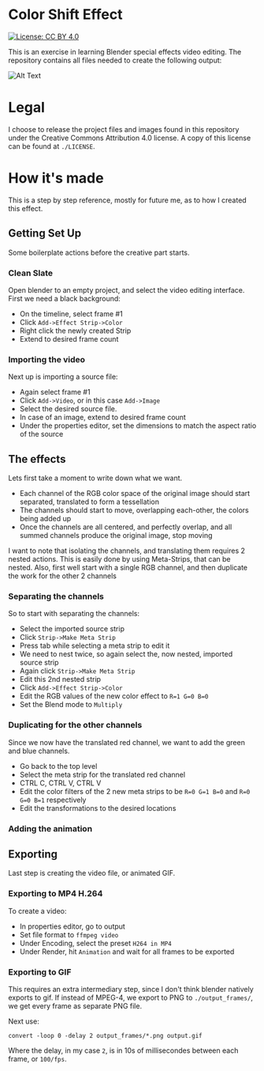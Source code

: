 # Color Shift Effect

[![License: CC BY 4.0](https://licensebuttons.net/l/by/4.0/80x15.png)](https://creativecommons.org/licenses/by/4.0/)

This is an exercise in learning Blender special effects video editing.
The repository contains all files needed to create the following output:

![Alt Text](output/test_output.gif)

# Legal

I choose to release the project files and images found in this repository under the Creative Commons Attribution 4.0 license.
A copy of this license can be found at `./LICENSE`.

# How it's made

This is a step by step reference, mostly for future me, as to how I created this effect.

## Getting Set Up

Some boilerplate actions before the creative part starts.

### Clean Slate

Open blender to an empty project, and select the video editing interface.
First we need a black background:
-   On the timeline, select frame \#1
-   Click `Add->Effect Strip->Color`
-   Right click the newly created Strip
-   Extend to desired frame count

### Importing the video

Next up is importing a source file:
-   Again select frame \#1
-   Click `Add->Video`, or in this case `Add->Image`
-   Select the desired source file.
-   In case of an image, extend to desired frame count
-   Under the properties editor, set the dimensions to match the aspect ratio of the source

## The effects

Lets first take a moment to write down what we want.
-   Each channel of the RGB color space of the original image should start separated,
    translated to form a tessellation
-   The channels should start to move, overlapping each-other, the colors being added up
-   Once the channels are all centered, and perfectly overlap,
    and all summed channels produce the original image, stop moving

I want to note that isolating the channels, and translating them requires 2 nested actions.
This is easily done by using Meta-Strips, that can be nested.
Also, first well start with a single RGB channel, and then duplicate the work for the other 2 channels

### Separating the channels

So to start with separating the channels:
-   Select the imported source strip
-   Click `Strip->Make Meta Strip`
-   Press tab while selecting a meta strip to edit it
-   We need to nest twice, so again select the, now nested, imported source strip
-   Again click `Strip->Make Meta Strip`
-   Edit this 2nd nested strip
-   Click `Add->Effect Strip->Color`
-   Edit the RGB values of the new color effect to `R=1 G=0 B=0`
-   Set the Blend mode to `Multiply`


### Duplicating for the other channels

Since we now have the translated red channel, we want to add the green and blue channels.
-   Go back to the top level
-   Select the meta strip for the translated red channel
-   CTRL C, CTRL V, CTRL V
-   Edit the color filters of the 2 new meta strips to be `R=0 G=1 B=0` and `R=0 G=0 B=1` respectively
-   Edit the transformations to the desired locations

### Adding the animation



## Exporting

Last step is creating the video file, or animated GIF.

### Exporting to MP4 H.264

To create a video:
-   In properties editor, go to output
-   Set file format to `ffmpeg video`
-   Under Encoding, select the preset `H264 in MP4`
-   Under Render, hit `Animation` and wait for all frames to be exported

### Exporting to GIF

This requires an extra intermediary step, since I don't think blender natively exports to gif.
If instead of MPEG-4, we export to PNG to `./output_frames/`, we get every frame as separate PNG file.

Next use:

```
convert -loop 0 -delay 2 output_frames/*.png output.gif
```

Where the delay, in my case `2`, is in 10s of millisecondes between each frame, or `100/fps`.
